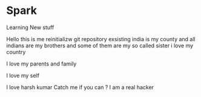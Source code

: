 # Spark
Learning New stuff

Hello this is me 
reinitializw git repository 
exsisting 
india is my county 
and all indians are my brothers and some of them are my so called sister 
i love my country 

I love my parents and family 

I love my self 

I love harsh kumar 
Catch me if you can ?
I am a real hacker
